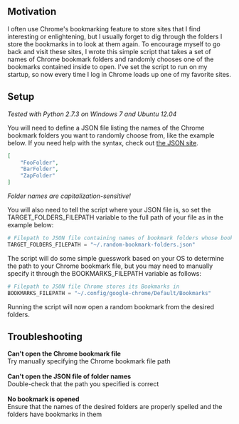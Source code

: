 ## Motivation
I often use Chrome's bookmarking feature to store sites that I find interesting or enlightening, but I usually forget to dig through the folders I store the bookmarks in to look at them again.
To encourage myself to go back and visit these sites, I wrote this simple script that takes a set of names of Chrome bookmark folders and randomly chooses one of the bookmarks contained inside to open.
I've set the script to run on my startup, so now every time I log in Chrome loads up one of my favorite sites.

## Setup
<i>Tested with Python 2.7.3 on Windows 7 and Ubuntu 12.04</i>  

You will need to define a JSON file listing the names of the Chrome bookmark folders you want to randomly choose from, like the example below.
If you need help with the syntax, check out [the JSON site]("http://www.json.org/").  
```json
[
    "FooFolder",
    "BarFolder",
    "ZapFolder"
]
```
<i>Folder names are capitalization-sensitive!</i>  

You will also need to tell the script where your JSON file is, so set the TARGET_FOLDERS_FILEPATH variable to the full path of your file as in the example below:  
```python
# Filepath to JSON file containing names of bookmark folders whose bookmarks will be used in random selection
TARGET_FOLDERS_FILEPATH = "~/.random-bookmark-folders.json"
```

The script will do some simple guesswork based on your OS to determine the path to your Chrome bookmark file, but you may need to manually specify it through the BOOKMARKS_FILEPATH variable as follows:  
```python
# Filepath to JSON file Chrome stores its Bookmarks in
BOOKMARKS_FILEPATH = "~/.config/google-chrome/Default/Bookmarks"
```
Running the script will now open a random bookmark from the desired folders.

## Troubleshooting
<b>Can't open the Chrome bookmark file</b>  
Try manually specifying the Chrome bookmark file path  
<br/>
<b>Can't open the JSON file of folder names</b>  
Double-check that the path you specified is correct   
<br/>
<b>No bookmark is opened</b>  
Ensure that the names of the desired folders are properly spelled and the folders have bookmarks in them
